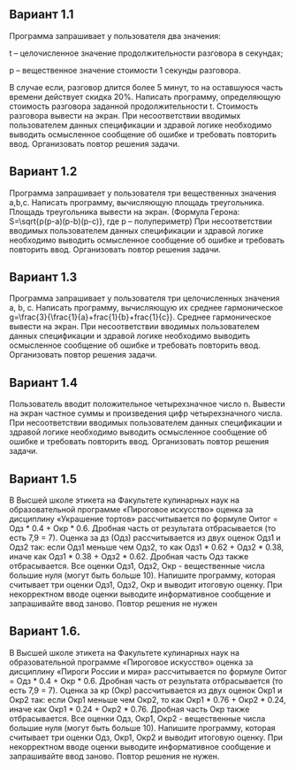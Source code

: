 <h2>Вариант 1.1</h2>
Программа запрашивает у пользователя два значения:

t – целочисленное значение продолжительности разговора в секундах;

p – вещественное значение стоимости 1 секунды разговора.

В случае если, разговор длится более 5 минут, то на оставшуюся часть времени действует скидка 20%. Написать программу, определяющую стоимость разговора заданной продолжительности t. Стоимость разговора вывести на экран.
При несоответствии вводимых пользователем данных спецификации и здравой логике необходимо выводить осмысленное сообщение об ошибке и требовать повторить ввод. Организовать повтор решения задачи.

<h2>Вариант 1.2</h2>
Программа запрашивает у пользователя три вещественных значения a,b,c.  Написать программу, вычисляющую площадь треугольника. Площадь треугольника вывести на экран.
(Формула Герона: S=\sqrt{p(p-a)(p-b)(p-c)}, где p – полупериметр)
При несоответствии вводимых пользователем данных спецификации и здравой логике необходимо выводить осмысленное сообщение об ошибке и требовать повторить ввод. Организовать повтор решения задачи.

<h2>Вариант 1.3</h2>
Программа запрашивает у пользователя три целочисленных значения a, b, c. Написать программу, вычисляющую их среднее гармоническое g=\frac{3}{\frac{1}{a}+frac{1}{b}+frac{1}{c}}. Среднее гармоническое вывести на экран.
При несоответствии вводимых пользователем данных спецификации и здравой логике необходимо выводить осмысленное сообщение об ошибке и требовать повторить ввод. Организовать повтор решения задачи.

<h2>Вариант 1.4</h2>
Пользователь вводит положительное четырехзначное число n. Вывести на экран частное суммы и произведения цифр четырехзначного числа.
При несоответствии вводимых пользователем данных спецификации и здравой логике необходимо выводить осмысленное сообщение об ошибке и требовать повторить ввод. Организовать повтор решения задачи. 

<h2>Вариант 1.5</h2>
В Высшей школе этикета на Факультете кулинарных наук на образовательной программе «Пироговое искусство» оценка за дисциплину «Украшение тортов» рассчитывается по формуле Oитог = Одз * 0.4 + Окр * 0.6. Дробная часть от результата отбрасывается (то есть 7,9 = 7). Оценка за дз (Одз) рассчитывается из двух оценок Одз1 и Одз2 так: если Одз1 меньше чем Одз2, то как Одз1 * 0.62 + Одз2 * 0.38, иначе как Одз1 * 0.38 + Одз2 * 0.62. Дробная часть Одз также отбрасывается. Все оценки Одз1, Одз2, Окр - вещественные числа большие нуля (могут быть больше 10). Напишите программу, которая считывает три оценки Одз1, Одз2, Окр и выводит итоговую оценку. При некорректном вводе оценки выводите информативное сообщение и запрашивайте ввод заново. Повтор решения не нужен

<h2>Вариант 1.6.</h2>
В Высшей школе этикета на Факультете кулинарных наук на образовательной программе «Пироговое искусство» оценка за дисциплину «Пироги России и мира» рассчитывается по формуле Oитог = Одз * 0.4 + Окр * 0.6. Дробная часть от результата отбрасывается  (то есть 7,9 = 7). Оценка за кр (Окр) рассчитывается из двух оценок Окр1 и Окр2 так: если Окр1 меньше чем Окр2, то как Окр1 * 0.76 + Окр2 * 0.24, иначе как Окр1 * 0.24 + Окр2 * 0.76. Дробная часть Окр также отбрасывается. Все оценки Одз, Окр1, Окр2 - вещественные числа большие нуля (могут быть больше 10). Напишите программу, которая считывает три оценки Одз, Окр1, Окр2 и выводит итоговую оценку. При некорректном вводе оценки выводите информативное сообщение и запрашивайте ввод заново. Повтор решения не нужен.
